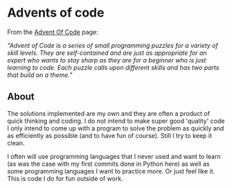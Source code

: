 # Advents of code

From the [Advent Of Code](https://adventofcode.com/2017/about) page:


*"Advent of Code is a series of small programming puzzles for a variety of skill levels. They are self-contained and are just as appropriate for an expert who wants to stay sharp as they are for a beginner who is just learning to code. Each puzzle calls upon different skills and has two parts that build on a theme."*


## About

The solutions implemented are my own and they are often a product of quick thinking and coding. I do not intend to make super good 'quality' code I only intend to come up with a program to solve the problem as quickly and as efficiently as possible (and to have fun of course). Still I try to keep it clean.

I often will use programming languages that I never used and want to learn (as was the case with my first commits done in Python here) as well as some programming languages I want to practice more. Or just feel like it. This is code I do for fun outside of work.



